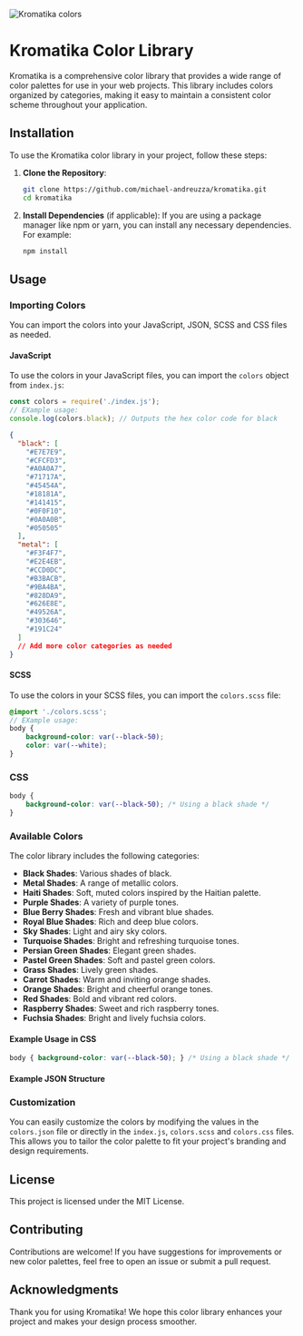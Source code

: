 ![Kromatika colors](https://github.com/michael-andreuzza/kromatika/blob/main/images/kromatika.png?raw=true)
# Kromatika Color Library

Kromatika is a comprehensive color library that provides a wide range of color palettes for use in your web projects. This library includes colors organized by categories, making it easy to maintain a consistent color scheme throughout your application.

## Installation

To use the Kromatika color library in your project, follow these steps:

1. **Clone the Repository**:
   ```bash
   git clone https://github.com/michael-andreuzza/kromatika.git
   cd kromatika
   ```

2. **Install Dependencies** (if applicable):
   If you are using a package manager like npm or yarn, you can install any necessary dependencies. For example:
   ```bash
   npm install
   ```

## Usage

### Importing Colors

You can import the colors into your JavaScript, JSON, SCSS and CSS files as needed.

#### JavaScript

To use the colors in your JavaScript files, you can import the `colors` object from `index.js`:
```js
const colors = require('./index.js');
// EXample usage:
console.log(colors.black); // Outputs the hex color code for black
```
```json
{
  "black": [
    "#E7E7E9",
    "#CFCFD3",
    "#A0A0A7",
    "#71717A",
    "#45454A",
    "#18181A",
    "#141415",
    "#0F0F10",
    "#0A0A0B",
    "#050505"
  ],
  "metal": [
    "#F3F4F7",
    "#E2E4EB",
    "#CCD0DC",
    "#B3BACB",
    "#9BA4BA",
    "#828DA9",
    "#626E8E",
    "#49526A",
    "#303646",
    "#191C24"
  ]
  // Add more color categories as needed
}
```

#### SCSS

To use the colors in your SCSS files, you can import the `colors.scss` file:
```scss
@import './colors.scss';
// EXample usage:
body {
    background-color: var(--black-50);
    color: var(--white);
}
```

### CSS
```css
body {
    background-color: var(--black-50); /* Using a black shade */
}
```


### Available Colors

The color library includes the following categories:

- **Black Shades**: Various shades of black.
- **Metal Shades**: A range of metallic colors.
- **Haiti Shades**: Soft, muted colors inspired by the Haitian palette.
- **Purple Shades**: A variety of purple tones.
- **Blue Berry Shades**: Fresh and vibrant blue shades.
- **Royal Blue Shades**: Rich and deep blue colors.
- **Sky Shades**: Light and airy sky colors.
- **Turquoise Shades**: Bright and refreshing turquoise tones.
- **Persian Green Shades**: Elegant green shades.
- **Pastel Green Shades**: Soft and pastel green colors.
- **Grass Shades**: Lively green shades.
- **Carrot Shades**: Warm and inviting orange shades.
- **Orange Shades**: Bright and cheerful orange tones.
- **Red Shades**: Bold and vibrant red colors.
- **Raspberry Shades**: Sweet and rich raspberry tones.
- **Fuchsia Shades**: Bright and lively fuchsia colors.

#### Example Usage in CSS

```css
body { background-color: var(--black-50); } /* Using a black shade */
```

#### Example JSON Structure



### Customization

You can easily customize the colors by modifying the values in the `colors.json` file or directly in the `index.js`, `colors.scss` and `colors.css` files.
This allows you to tailor the color palette to fit your project's branding and design requirements.

## License

This project is licensed under the MIT License.

## Contributing

Contributions are welcome! If you have suggestions for improvements or new color palettes, feel free to open an issue or submit a pull request.

## Acknowledgments

Thank you for using Kromatika! We hope this color library enhances your project and makes your design process smoother.